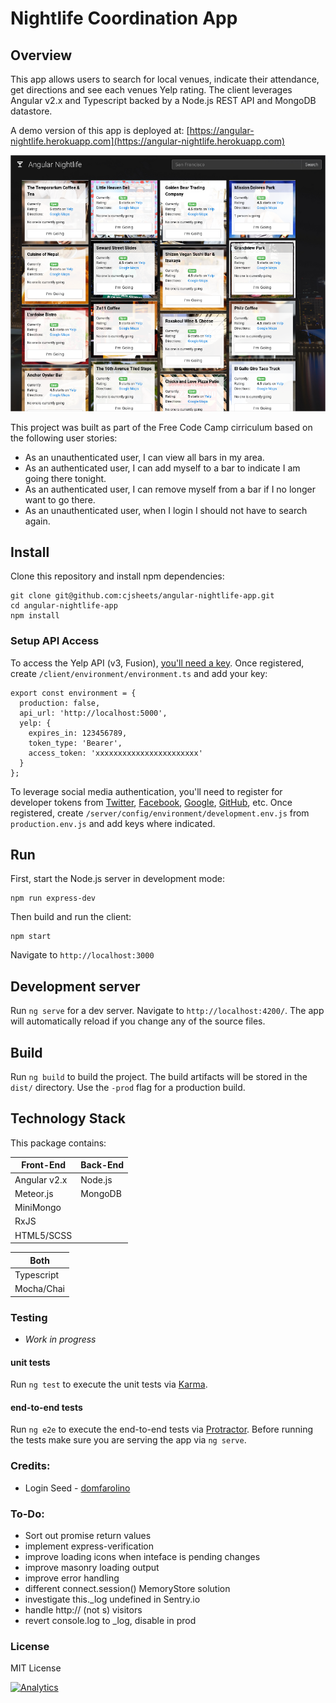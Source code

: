 # Nightlife Coordination App

## Overview

This app allows users to search for local venues, indicate their attendance, get directions
and see each venues Yelp rating. The client leverages Angular v2.x and Typescript backed by 
a Node.js REST API and MongoDB datastore.

A demo version of this app is deployed at: [https://angular-nightlife.herokuapp.com](https://angular-nightlife.herokuapp.com)

![](client/assets/image/app-screenshot.png?raw=true)

This project was built as part of the Free Code Camp cirriculum based 
on the following user stories:

* As an unauthenticated user, I can view all bars in my area.
* As an authenticated user, I can add myself to a bar to indicate I am going there tonight.
* As an authenticated user, I can remove myself from a bar if I no longer want to go there.
* As an unauthenticated user, when I login I should not have to search again.

## Install

Clone this repository and install npm dependencies:

```
git clone git@github.com:cjsheets/angular-nightlife-app.git
cd angular-nightlife-app
npm install
```

### Setup API Access 

To access the Yelp API (v3, Fusion), [you'll need a key](https://www.yelp.com/developers/documentation/v3). Once registered, create
`/client/environment/environment.ts` and add your key:

```
export const environment = {
  production: false,
  api_url: 'http://localhost:5000',
  yelp: {
    expires_in: 123456789,
    token_type: 'Bearer',
    access_token: 'xxxxxxxxxxxxxxxxxxxxxxx'
  }
};
```

To leverage social media authentication, you'll need to register for developer tokens from
[Twitter](https://apps.twitter.com/),
[Facebook](https://developers.facebook.com/),
[Google](https://console.cloud.google.com/apis/credentials?project=angular-nightlife),
[GitHub](https://github.com/settings/developers), etc. Once registered, create
`/server/config/environment/development.env.js` from `production.env.js` and add keys where indicated.

## Run

First, start the Node.js server in development mode:

```
npm run express-dev
```

Then build and run the client:

```
npm start
```

Navigate to `http://localhost:3000`


## Development server
Run `ng serve` for a dev server. Navigate to `http://localhost:4200/`. The app will automatically reload if you change any of the source files.



## Build

Run `ng build` to build the project. The build artifacts will be stored in the `dist/` directory. Use the `-prod` flag for a production build.

## Technology Stack

This package contains:

| Front-End | Back-End |
| ------- | ------- |
| Angular v2.x | Node.js |
| Meteor.js | MongoDB |
| MiniMongo |  |
| RxJS |  |
| HTML5/SCSS |  |

| Both | 
| ------- |
| Typescript |
| Mocha/Chai | 

### Testing

* *Work in progress*

#### unit tests

Run `ng test` to execute the unit tests via [Karma](https://karma-runner.github.io).

#### end-to-end tests

Run `ng e2e` to execute the end-to-end tests via [Protractor](http://www.protractortest.org/).
Before running the tests make sure you are serving the app via `ng serve`.

### Credits:

* Login Seed - [domfarolino](https://github.com/domfarolino/angular2-login-seed)

### To-Do:

* Sort out promise return values
* implement express-verification
* improve loading icons when inteface is pending changes
* improve masonry loading output
* improve error handling
* different connect.session() MemoryStore solution
* investigate this._log undefined in Sentry.io
* handle http:// (not s) visitors
* revert console.log to _log, disable in prod

### License

MIT License

[![Analytics](https://cjs-beacon.appspot.com/UA-10006093-3/github/cjsheets/angular-nightlife-app?pixel)](https://github.com/cjsheets/angular-nightlife-app)

